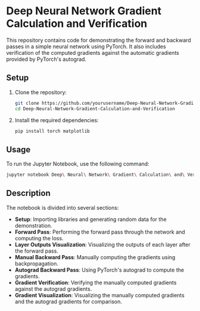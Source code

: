 
# Deep Neural Network Gradient Calculation and Verification

This repository contains code for demonstrating the forward and backward passes in a simple neural network using PyTorch. It also includes verification of the computed gradients against the automatic gradients provided by PyTorch's autograd.

## Setup

1. Clone the repository:
   ```bash
   git clone https://github.com/yourusername/Deep-Neural-Network-Gradient-Calculation-and-Verification.git
   cd Deep-Neural-Network-Gradient-Calculation-and-Verification
   ```

2. Install the required dependencies:
   ```bash
   pip install torch matplotlib
   ```

## Usage

To run the Jupyter Notebook, use the following command:
   ```bash
   jupyter notebook Deep\ Neural\ Network\ Gradient\ Calculation\ and\ Verification.ipynb
   ```

## Description

The notebook is divided into several sections:

- **Setup**: Importing libraries and generating random data for the demonstration.
- **Forward Pass**: Performing the forward pass through the network and computing the loss.
- **Layer Outputs Visualization**: Visualizing the outputs of each layer after the forward pass.
- **Manual Backward Pass**: Manually computing the gradients using backpropagation.
- **Autograd Backward Pass**: Using PyTorch's autograd to compute the gradients.
- **Gradient Verification**: Verifying the manually computed gradients against the autograd gradients.
- **Gradient Visualization**: Visualizing the manually computed gradients and the autograd gradients for comparison.
